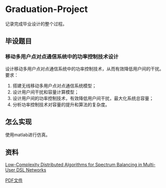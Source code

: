 # Graduation-Project
记录完成毕业设计的整个过程。

## 毕设题目

### 移动多用户点对点通信系统中的功率控制技术设计

设计移动多用户点对点通信系统中的功率控制技术，从而有效降低用户间的干扰。要求：

1. 搭建无线移动多用户点对点通信系统模型；
2. 设计用户间干扰和容量计算模型；
3. 设计用户间的功率控制技术，有效降低用户间干扰，最大化系统总容量；
4. 分析功率控制技术对容量的提升和算法的复杂度。

## 怎么实现

使用matlab进行仿真。

## 资料

[Low-Complexity Distributed Algorithms for Spectrum Balancing in Multi-User DSL Networks](http://ieeexplore.ieee.org/abstract/document/4024693/)

[PDF文件](http://citeseerx.ist.psu.edu/viewdoc/download?doi=10.1.1.117.4399&rep=rep1&type=pdf)


